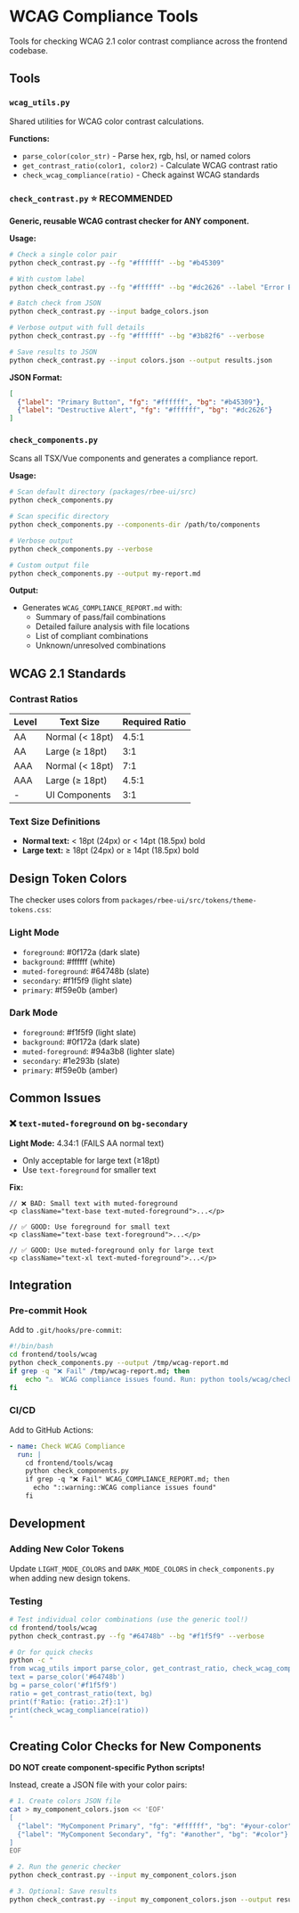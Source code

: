# WCAG Compliance Tools

Tools for checking WCAG 2.1 color contrast compliance across the frontend codebase.

## Tools

### `wcag_utils.py`

Shared utilities for WCAG color contrast calculations.

**Functions:**
- `parse_color(color_str)` - Parse hex, rgb, hsl, or named colors
- `get_contrast_ratio(color1, color2)` - Calculate WCAG contrast ratio
- `check_wcag_compliance(ratio)` - Check against WCAG standards

### `check_contrast.py` ⭐ **RECOMMENDED**

**Generic, reusable WCAG contrast checker for ANY component.**

**Usage:**
```bash
# Check a single color pair
python check_contrast.py --fg "#ffffff" --bg "#b45309"

# With custom label
python check_contrast.py --fg "#ffffff" --bg "#dc2626" --label "Error Button"

# Batch check from JSON
python check_contrast.py --input badge_colors.json

# Verbose output with full details
python check_contrast.py --fg "#ffffff" --bg "#3b82f6" --verbose

# Save results to JSON
python check_contrast.py --input colors.json --output results.json
```

**JSON Format:**
```json
[
  {"label": "Primary Button", "fg": "#ffffff", "bg": "#b45309"},
  {"label": "Destructive Alert", "fg": "#ffffff", "bg": "#dc2626"}
]
```

### `check_components.py`

Scans all TSX/Vue components and generates a compliance report.

**Usage:**
```bash
# Scan default directory (packages/rbee-ui/src)
python check_components.py

# Scan specific directory
python check_components.py --components-dir /path/to/components

# Verbose output
python check_components.py --verbose

# Custom output file
python check_components.py --output my-report.md
```

**Output:**
- Generates `WCAG_COMPLIANCE_REPORT.md` with:
  - Summary of pass/fail combinations
  - Detailed failure analysis with file locations
  - List of compliant combinations
  - Unknown/unresolved combinations

## WCAG 2.1 Standards

### Contrast Ratios

| Level | Text Size | Required Ratio |
|-------|-----------|----------------|
| AA | Normal (< 18pt) | 4.5:1 |
| AA | Large (≥ 18pt) | 3:1 |
| AAA | Normal (< 18pt) | 7:1 |
| AAA | Large (≥ 18pt) | 4.5:1 |
| - | UI Components | 3:1 |

### Text Size Definitions

- **Normal text:** < 18pt (24px) or < 14pt (18.5px) bold
- **Large text:** ≥ 18pt (24px) or ≥ 14pt (18.5px) bold

## Design Token Colors

The checker uses colors from `packages/rbee-ui/src/tokens/theme-tokens.css`:

### Light Mode
- `foreground`: #0f172a (dark slate)
- `background`: #ffffff (white)
- `muted-foreground`: #64748b (slate)
- `secondary`: #f1f5f9 (light slate)
- `primary`: #f59e0b (amber)

### Dark Mode
- `foreground`: #f1f5f9 (light slate)
- `background`: #0f172a (dark slate)
- `muted-foreground`: #94a3b8 (lighter slate)
- `secondary`: #1e293b (slate)
- `primary`: #f59e0b (amber)

## Common Issues

### ❌ `text-muted-foreground` on `bg-secondary`

**Light Mode:** 4.34:1 (FAILS AA normal text)
- Only acceptable for large text (≥18pt)
- Use `text-foreground` for smaller text

**Fix:**
```tsx
// ❌ BAD: Small text with muted-foreground
<p className="text-base text-muted-foreground">...</p>

// ✅ GOOD: Use foreground for small text
<p className="text-base text-foreground">...</p>

// ✅ GOOD: Use muted-foreground only for large text
<p className="text-xl text-muted-foreground">...</p>
```

## Integration

### Pre-commit Hook

Add to `.git/hooks/pre-commit`:
```bash
#!/bin/bash
cd frontend/tools/wcag
python check_components.py --output /tmp/wcag-report.md
if grep -q "❌ Fail" /tmp/wcag-report.md; then
    echo "⚠️  WCAG compliance issues found. Run: python tools/wcag/check_components.py"
fi
```

### CI/CD

Add to GitHub Actions:
```yaml
- name: Check WCAG Compliance
  run: |
    cd frontend/tools/wcag
    python check_components.py
    if grep -q "❌ Fail" WCAG_COMPLIANCE_REPORT.md; then
      echo "::warning::WCAG compliance issues found"
    fi
```

## Development

### Adding New Color Tokens

Update `LIGHT_MODE_COLORS` and `DARK_MODE_COLORS` in `check_components.py` when adding new design tokens.

### Testing

```bash
# Test individual color combinations (use the generic tool!)
cd frontend/tools/wcag
python check_contrast.py --fg "#64748b" --bg "#f1f5f9" --verbose

# Or for quick checks
python -c "
from wcag_utils import parse_color, get_contrast_ratio, check_wcag_compliance
text = parse_color('#64748b')
bg = parse_color('#f1f5f9')
ratio = get_contrast_ratio(text, bg)
print(f'Ratio: {ratio:.2f}:1')
print(check_wcag_compliance(ratio))
"
```

## Creating Color Checks for New Components

**DO NOT create component-specific Python scripts!**

Instead, create a JSON file with your color pairs:

```bash
# 1. Create colors JSON file
cat > my_component_colors.json << 'EOF'
[
  {"label": "MyComponent Primary", "fg": "#ffffff", "bg": "#your-color"},
  {"label": "MyComponent Secondary", "fg": "#another", "bg": "#color"}
]
EOF

# 2. Run the generic checker
python check_contrast.py --input my_component_colors.json

# 3. Optional: Save results
python check_contrast.py --input my_component_colors.json --output results.json
```
